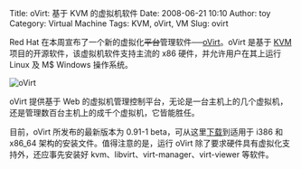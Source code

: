 Title: oVirt: 基于 KVM 的虚拟机软件
Date: 2008-06-21 10:10
Author: toy
Category: Virtual Machine
Tags: KVM, oVirt, VM
Slug: ovirt

Red Hat
在本周宣布了一个新的虚拟化~~平台~~管理软件──[oVirt](http://ovirt.org/)。oVirt
是基于 [KVM](http://kvm.qumranet.com)
项目的开源软件，该虚拟机软件支持主流的 x86 硬件，并允许用户在其上运行
Linux 及 M$ Windows 操作系统。

![oVirt](http://i.linuxtoy.org/i/2008/06/ovirt.png)

oVirt 提供基于 Web
的虚拟机管理控制平台，无论是一台主机上的几个虚拟机，还是管理数百台主机上的成千个虚拟机，它皆能胜任。

目前，oVirt 所发布的最新版本为 0.91-1
beta，可从这里[下载](http://ovirt.org/download.html)到适用于 i386 和
x86\_64 架构的安装文件。值得注意的是，运行 oVirt
除了要求硬件具有虚拟化支持外，还应事先安装好
kvm、libvirt、virt-manager、virt-viewer 等软件。
